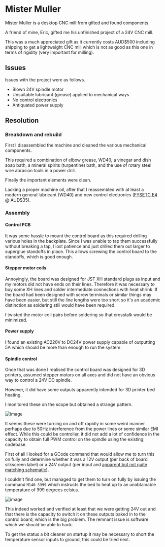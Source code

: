 # Mister Muller

Mister Muller is a desktop CNC mill from gifted and found components.

A friend of mine, Eric, gifted me his unfinished project of a 24V CNC mill.

This was a much appreciated gift as it currently costs AUD$500 including shipping to get a lightweight CNC mill which is not as good as this one in terms of rigidity (very important for milling). 

## Issues

Issues with the project were as follows.

 * Blown 24V spindle motor
 * Unsuitable lubricant (grease) applied to mechanical ways
 * No control electronics
 * Antiquated power supply

## Resolution

### Breakdown and rebuild

First I disassembled the machine and cleaned the various mechanical components.

This required a combination of elbow grease, WD40, a vinegar and dish soap bath, a mineral spirits (turpentine) bath, and the use of rotary steel wire abrasion tools in a power drill.

Finally the important elements were clean.

Lacking a proper machine oil, after that I reassembled with at least a modern general lubricant (WD40) and new control electronics ([FYSETC E4](https://www.aliexpress.com/item/1005005536751245.html) @ AUD$35).

### Assembly

#### Control PCB

It was some hassle to mount the control board as this required drilling various holes in the backplate. Since I was unable to tap them successfully without breaking a tap, I lost patience and just drilled them out larger to superglue standoffs in place. This allows screwing the control board to the standoffs, which is good enough.

#### Stepper motor coils

Annoyingly, the board was designed for JST XH standard plugs as input and my motors did not have ends on their lines. Therefore it was necessary to buy some XH lines and solder intermediate connections with heat shrink. If the board had been designed with screw terminals or similar things may have been easier, but still the line lengths were too short so it's an academic distinction as soldering still would have been required.

I twisted the motor coil pairs before soldering so that crosstalk would be minimized.

#### Power supply

I found an existing AC220V to DC24V power supply capable of outputting 5A which should be more than enough to run the system.

#### Spindle control

Once that was done I realised the control board was designed for 3D printers, assumed stepper motors on all axes and did not have an obvious way to control a 24V DC spindle.

However, it did have some outputs apparently intended for 3D printer bed heating.

I monitored these on the scope but obtained a strange pattern.

![image](24v-outputs-before-gcode.png)

It seems these were turning on and off rapidly in some weird manner perhaps due to 50Hz interference from the power lines or some similar EMI effect. While this could be controller, it did not add a lot of confidence in the capacity to obtain full PWM control on the spindle using the existing codebase.

First of all I looked for a GCode command that would allow me to turn this on fully and determine whether it was a 12V output (per back of board silkscreen label) or a 24V output (per input and [apparent but not quite matching schematic](https://github.com/FYSETC/FYSETC-E4/blob/main/hardware/FYSETC%20E4_V1.0%20SCH.pdf)).

I couldn't find one, but managed to get them to turn on fully by issuing the command `M140 S999` which instructs the bed to heat up to an unobtainable temperature of 999 degrees celsius. 

![image](24v-outputs-after-gcode.png)

This indeed worked and verified at least that we were getting 24V out and that there is the capacity to switch it on these outputs baked in to the control board, which is the big problem. The remnant issue is software which we should be able to hack.

To get the status a bit cleaner on startup it may be necessary to short the temperature sensor inputs to ground, this could be tried next.

